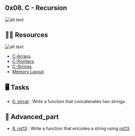 ## 0x08. C - Recursion


![alt text](https://storage.googleapis.com/dycr-web/image/topic/c/pointers-string/cityptr-mem.jpg)


## :astronaut: Resources

![alt text](https://intranet.alxswe.com/images/contents/low_level_programming/projects/happy-clapping.gif)


- [C-Arrays](https://www.tutorialspoint.com/cprogramming/c_arrays.htm ).
- [C-Pointers](https://www.tutorialspoint.com/cprogramming/c_pointers.htm).
- [C-Strings](https://www.tutorialspoint.com/cprogramming/c_strings.htm).
- [Memory Layout](https://aticleworld.com/memory-layout-of-c-program/).


## :desktop_computer:  Tasks

* [0. strcat](./0-strcat.c) : Write a function that concatenates two strings.

## :abacus: Advanced_part
 
* [8. rot13](./100-rot13.c) : Write a function that encodes a string using [rot13](https://en.wikipedia.org/wiki/ROT13).

